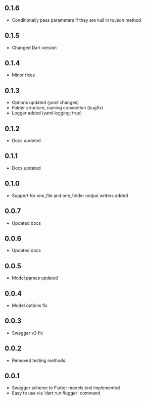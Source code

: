 ## 0.1.6
* Conditionally pass parameters if they are null in toJson method

## 0.1.5
* Changed Dart version

## 0.1.4
* Minor fixes

## 0.1.3
* Options updated (yaml changes)
* Folder structure, naming convention (bugfix)
* Logger added (yaml logging: true)

## 0.1.2
* Docs updated

## 0.1.1
* Docs updated

## 0.1.0
* Support for one_file and one_folder output writers added

## 0.0.7
* Updated docs

## 0.0.6
* Updated docs

## 0.0.5
* Model parses updated

## 0.0.4
* Model options fix

## 0.0.3
* Swagger v3 fix

## 0.0.2
* Removed testing methods

## 0.0.1
* Swagger scheme to Flutter models tool implemented
* Easy to use via 'dart run flugger' command
